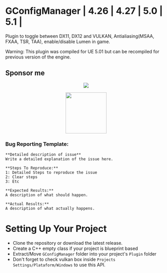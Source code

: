 # GConfigManager | 4.26 | 4.27 | 5.0 | 5.1 |

Plugin to toggle between DX11, DX12 and VULKAN, Antialiasing(MSAA, FXAA, TSR, TAA), enable/disable Lumen in game.

Warning: This plugin was compiled for UE 5.01 but can be recompiled for previous version of the engine.


## Sponsor me

<p align="center">
  <a href="https://www.paypal.com/donate?hosted_button_id=L48BPZ4VVCN6Q"><img src="https://www.paypalobjects.com/en_US/i/btn/btn_donateCC_LG.gif"></a>
</p>
<p align="center">
  <a href="https://nubank.com.br/pagar/1bcou4/5D6eezlHdm"><img src="https://logodownload.org/wp-content/uploads/2020/02/pix-bc-logo.png" width="128"></a>
</p>

### Bug Reporting Template:
```
**Detailed description of issue**
Write a detailed explanation of the issue here.

**Steps To Reproduce:**
1: Detailed Steps to reproduce the issue 
2: Clear steps
3: Etc

**Expected Results:**
A description of what should happen.

**Actual Results:**
A description of what actually happens.
```

# Setting Up Your Project
- Clone the repository or download the latest release.
- Create a C++ empty class if your project is blueprint based
- Extract/Move `GConfigManager` folder into your project's `Plugin` folder
- Don't forget to check vulkan box inside `Projects Settings/Plataform/Windows` to use this API.
